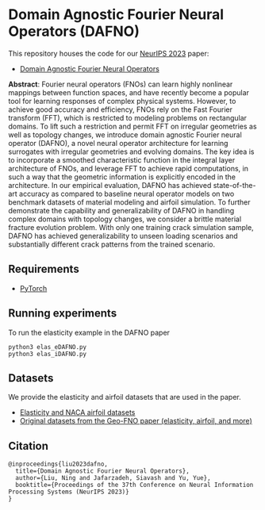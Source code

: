 # Domain Agnostic Fourier Neural Operators (DAFNO)
This repository houses the code for our [NeurIPS 2023](https://nips.cc/Conferences/2023) paper:
- [Domain Agnostic Fourier Neural Operators](https://arxiv.org/abs/2305.00478)

**Abstract**: Fourier neural operators (FNOs) can learn highly nonlinear mappings between function spaces, and have recently become a popular tool for learning responses of complex physical systems. However, to achieve good accuracy and efficiency, FNOs rely on the Fast Fourier transform (FFT), which is restricted to modeling problems on rectangular domains. To lift such a restriction and permit FFT on irregular geometries as well as topology changes, we introduce domain agnostic Fourier neural operator (DAFNO), a novel neural operator architecture for learning surrogates with irregular geometries and evolving domains. The key idea is to incorporate a smoothed characteristic function in the integral layer architecture of FNOs, and leverage FFT to achieve rapid computations, in such a way that the geometric information is explicitly encoded in the architecture. In our empirical evaluation, DAFNO has achieved state-of-the-art accuracy as compared to baseline neural operator models on two benchmark datasets of material modeling and airfoil simulation. To further demonstrate the capability and generalizability of DAFNO in handling complex domains with topology changes, we consider a brittle material fracture evolution problem. With only one training crack simulation sample, DAFNO has achieved generalizability to unseen loading scenarios and substantially different crack patterns from the trained scenario.

## Requirements
- [PyTorch](https://pytorch.org/)


## Running experiments
To run the elasticity example in the DAFNO paper
```
python3 elas_eDAFNO.py
python3 elas_iDAFNO.py
```

## Datasets
We provide the elasticity and airfoil datasets that are used in the paper.

- [Elasticity and NACA airfoil datasets](https://drive.google.com/drive/folders/1rG8aA3RhLXKJEOy9lz326VoGj19jBEgL?usp=sharing)
- [Original datasets from the Geo-FNO paper (elasticity, airfoil, and more)](https://drive.google.com/drive/folders/1YBuaoTdOSr_qzaow-G-iwvbUI7fiUzu8)

## Citation

```
@inproceedings{liu2023dafno,
  title={Domain Agnostic Fourier Neural Operators},
  author={Liu, Ning and Jafarzadeh, Siavash and Yu, Yue},
  booktitle={Proceedings of the 37th Conference on Neural Information Processing Systems (NeurIPS 2023)}
}
```
